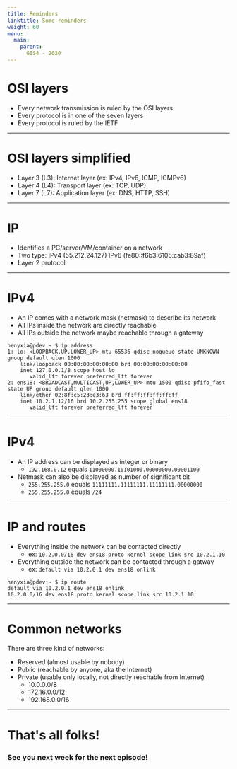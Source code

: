 ```yaml
---
title: Reminders
linktitle: Some reminders
weight: 60
menu:
  main:
    parent:
      GIS4 - 2020
---
```


OSI layers
==

* Every network transmission is ruled by the OSI layers
* Every protocol is in one of the seven layers
* Every protocol is ruled by the IETF

---

OSI layers simplified
==

* Layer 3 (L3): Internet layer (ex: IPv4, IPv6, ICMP, ICMPv6)
* Layer 4 (L4): Transport layer (ex: TCP, UDP)
* Layer 7 (L7): Application layer (ex: DNS, HTTP, SSH)

---

IP
==

* Identifies a PC/server/VM/container on a network
* Two type: IPv4 (55.212.24.127) IPv6 (fe80::f6b3:6105:cab3:89af)
* Layer 2 protocol

---

IPv4
==

* An IP comes with a network mask (netmask) to describe its network
* All IPs inside the network are directly reachable
* All IPs outside the network maybe reachable through a gateway

```
henyxia@pdev:~ $ ip address
1: lo: <LOOPBACK,UP,LOWER_UP> mtu 65536 qdisc noqueue state UNKNOWN group default qlen 1000
    link/loopback 00:00:00:00:00:00 brd 00:00:00:00:00:00
    inet 127.0.0.1/8 scope host lo
       valid_lft forever preferred_lft forever
2: ens18: <BROADCAST,MULTICAST,UP,LOWER_UP> mtu 1500 qdisc pfifo_fast state UP group default qlen 1000
    link/ether 02:8f:c5:23:e3:63 brd ff:ff:ff:ff:ff:ff
    inet 10.2.1.12/16 brd 10.2.255.255 scope global ens18
       valid_lft forever preferred_lft forever
```

---

IPv4
==

* An IP address can be displayed as integer or binary
    * `192.168.0.12` equals `11000000.10101000.00000000.00001100`
* Netmask can also be displayed as number of significant bit
    * `255.255.255.0` equals `11111111.11111111.11111111.00000000`
    * `255.255.255.0` equals `/24`

---

IP and routes
==

* Everything inside the network can be contacted directly
    * ex: `10.2.0.0/16 dev ens18 proto kernel scope link src 10.2.1.10`
* Everything outside the network can be contacted through a gatway
    * ex: `default via 10.2.0.1 dev ens18 onlink`

```
henyxia@pdev:~ $ ip route
default via 10.2.0.1 dev ens18 onlink
10.2.0.0/16 dev ens18 proto kernel scope link src 10.2.1.10
```

---

Common networks
==

There are three kind of networks:

* Reserved (almost usable by nobody)
* Public (reachable by anyone, aka the Internet)
* Private (usable only locally, not directly reachable from Internet)
    * 10.0.0.0/8
    * 172.16.0.0/12
    * 192.168.0.0/16

---

# That's all folks!

### See you next week for the next episode!

